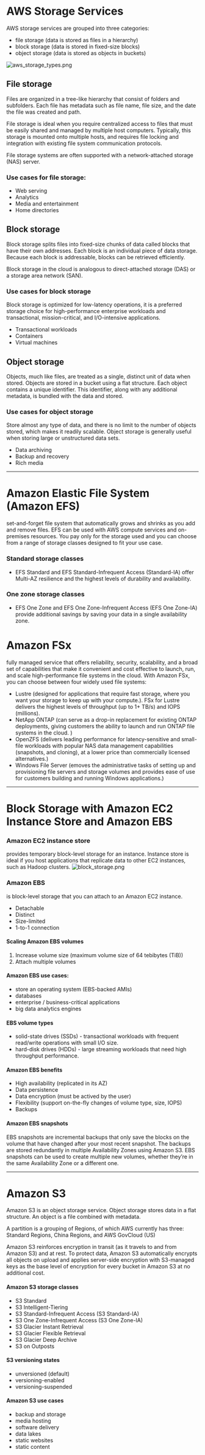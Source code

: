 # AWS Storage Services

AWS storage services are grouped into three categories:
- file storage (data is stored as files in a hierarchy)
- block storage (data is stored in fixed-size blocks)
- object storage (data is stored as objects in buckets)

![aws_storage_types.png](images/aws_storage_types.png)

## File storage
Files are organized in a tree-like hierarchy that consist of folders and subfolders.
Each file has metadata such as file name, file size, and the date the file was created and path.

File storage is ideal when you require centralized access to files that must be easily shared and managed by multiple host computers. Typically, this storage is mounted onto multiple hosts, and requires file locking and integration with existing file system communication protocols.

File storage systems are often supported with a network-attached storage (NAS) server.

### Use cases for file storage:
- Web serving
- Analytics
- Media and entertainment
- Home directories


## Block storage
Block storage splits files into fixed-size chunks of data called blocks that have their own addresses.
Each block is an individual piece of data storage.
Because each block is addressable, blocks can be retrieved efficiently.

Block storage in the cloud is analogous to direct-attached storage (DAS) or a storage area network (SAN).

### Use cases for block storage
Block storage is optimized for low-latency operations, it is a preferred storage choice for high-performance enterprise workloads and transactional, mission-critical, and I/O-intensive applications.
- Transactional workloads
- Containers
- Virtual machines


## Object storage
Objects, much like files, are treated as a single, distinct unit of data when stored.
Objects are stored in a bucket using a flat structure.
Each object contains a unique identifier. This identifier, along with any additional metadata, is bundled with the data and stored.

### Use cases for object storage
Store almost any type of data, and there is no limit to the number of objects stored, which makes it readily scalable.
Object storage is generally useful when storing large or unstructured data sets.
- Data archiving
- Backup and recovery
- Rich media

___

# Amazon Elastic File System (Amazon EFS)
set-and-forget file system that automatically grows and shrinks as you add and remove files.
EFS can be used with AWS compute services and on-premises resources.
You pay only for the storage used and you can choose from a range of storage classes designed to fit your use case. 

### Standard storage classes
- EFS Standard and EFS Standard-Infrequent Access (Standard-IA) offer Multi-AZ resilience and the highest levels of durability and availability.

### One zone storage classes
- EFS One Zone and EFS One Zone-Infrequent Access (EFS One Zone-IA) provide additional savings by saving your data in a single availability zone.

# Amazon FSx
 fully managed service that offers reliability, security, scalability, and a broad set of capabilities that make it convenient and cost effective to launch, run, and scale high-performance file systems in the cloud.
 With Amazon FSx, you can choose between four widely used file systems: 
 - Lustre (designed for applications that require fast storage, where you want your storage to keep up with your compute.). FSx for Lustre delivers the highest levels of throughput (up to 1+ TB/s) and IOPS (millions).
 - NetApp ONTAP (can serve as a drop-in replacement for existing ONTAP deployments, giving customers the ability to launch and run ONTAP file systems in the cloud.  )
 - OpenZFS (delivers leading performance for latency-sensitive and small-file workloads with popular NAS data management capabilities (snapshots, and cloning), at a lower price than commercially licensed alternatives.)
 - Windows File Server (emoves the administrative tasks of setting up and provisioning file servers and storage volumes and provides ease of use for customers building and running Windows applications.)
___

# Block Storage with Amazon EC2 Instance Store and Amazon EBS

### Amazon EC2 instance store
provides temporary block-level storage for an instance. Instance store is ideal if you host applications that replicate data to other EC2 instances, such as Hadoop clusters.
![block_storage.png](images/block_storage.png)

### Amazon EBS
is block-level storage that you can attach to an Amazon EC2 instance.

- Detachable
- Distinct
- Size-limited
- 1-to-1 connection

#### Scaling Amazon EBS volumes

1) Increase volume size (maximum volume size of 64 tebibytes (TiB))
2) Attach multiple volumes

#### Amazon EBS use cases:
- store an operating system (EBS-backed AMIs)
- databases 
- enterprise / business-critical applications
- big data analytics engines

#### EBS volume types
- solid-state drives (SSDs) - transactional workloads with frequent read/write operations with small I/O size.
- hard-disk drives (HDDs) - large streaming workloads that need high throughput performance.

#### Amazon EBS benefits
- High availability (replicated in its AZ)
- Data persistence
- Data encryption (must be actived by the user)
- Flexibility (support on-the-fly changes of volume type, size, IOPS)
- Backups

#### Amazon EBS snapshots
EBS snapshots are incremental backups that only save the blocks on the volume that have changed after your most recent snapshot.
The backups are stored redundantly in multiple Availability Zones using Amazon S3.
EBS snapshots can be used to create multiple new volumes, whether they’re in the same Availability Zone or a different one.
___

# Amazon S3
Amazon S3 is an object storage service. Object storage stores data in a flat structure. An object is a file combined with metadata.

A partition is a grouping of Regions, of which AWS currently has three: Standard Regions, China Regions, and AWS GovCloud (US)

Amazon S3 reinforces encryption in transit (as it travels to and from Amazon S3) and at rest. To protect data, Amazon S3 automatically encrypts all objects on upload and applies server-side encryption with S3-managed keys as the base level of encryption for every bucket in Amazon S3 at no additional cost.

#### Amazon S3 storage classes
- S3 Standard
- S3 Intelligent-Tiering
- S3 Standard-Infrequent Access (S3 Standard-IA)
- S3 One Zone-Infrequent Access (S3 One Zone-IA)
- S3 Glacier Instant Retrieval
- S3 Glacier Flexible Retrieval
- S3 Glacier Deep Archive
- S3 on Outposts

#### S3 versioning states
- unversioned (default)
- versioning-enabled
- versioning-suspended

#### Amazon S3 use cases
- backup and storage
- media hosting
- software delivery
- data lakes
- static websites
- static content